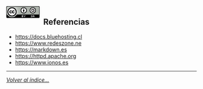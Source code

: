 <img src="../imagenes/MI-LICENCIA88x31.png" style="float: left; margin-right: 10px;" />

## Referencias
- <https://docs.bluehosting.cl>
- <https://www.redeszone.ne>
- <https://markdown.es>
- <https://httpd.apache.org> 
- <https://www.ionos.es> 
________________________________________
*[Volver al índice...](../README.md)*
